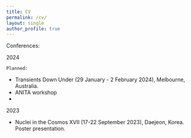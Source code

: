 ```yaml
---
title: CV
permalink: /cv/
layout: single
author_profile: true
---
```


Conferences:

2024

    Planned:
- Transients Down Under (29 January - 2 February 2024), Melbourne, Australia.
-  ANITA workshop
- 

2023
- Nuclei in the Cosmos XVII (17-22 September 2023), Daejeon, Korea. Poster presentation.
